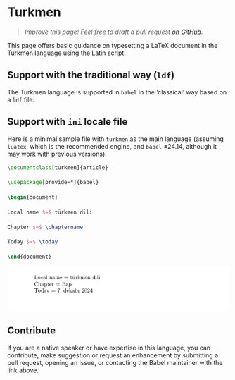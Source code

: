 # Turkmen

<blockquote>
  <p><em>Improve this page! Feel free to draft a pull request <a href="https://github.com/latex3/babel/tree/docs/docs">on GitHub</a>.</em></p>
</blockquote>

This page offers basic guidance on typesetting a LaTeX document in the
Turkmen language using the Latin script.

## Support with the traditional way (`ldf`)

The Turkmen language is supported in `babel` in the ‘classical’ way
based on a `ldf` file.

## Support with `ini` locale file

Here is a minimal sample file with `turkmen` as the main language
(assuming `luatex`, which is the recommended engine, and `babel` ≥24.14,
although it may work with previous versions).

```tex
\documentclass[turkmen]{article}

\usepackage[provide=*]{babel}

\begin{document}

Local name $=$ türkmen dili

Chapter $=$ \chaptername

Today $=$ \today

\end{document}
```

![](../media/locale-turkmen.png)

## Contribute

If you are a native speaker or have expertise in this language, you can
contribute, make suggestion or request an enhancement by submitting a
pull request, opening an issue, or contacting the Babel maintainer with
the link above.